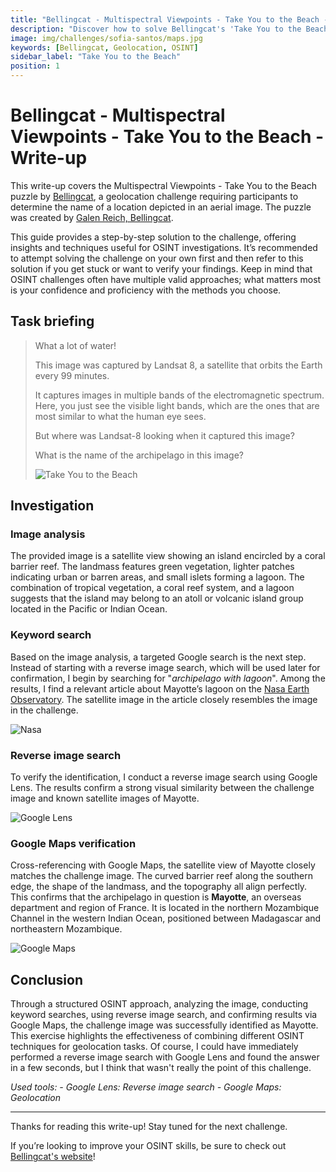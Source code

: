 ```yaml
---
title: "Bellingcat - Multispectral Viewpoints - Take You to the Beach - Write-up"
description: "Discover how to solve Bellingcat's 'Take You to the Beach' OSINT challenge using satellite imagery, reverse image search, and geolocation techniques to identify an aerial image"
image: img/challenges/sofia-santos/maps.jpg
keywords: [Bellingcat, Geolocation, OSINT]
sidebar_label: "Take You to the Beach"
position: 1
---
```


# Bellingcat - Multispectral Viewpoints - Take You to the Beach - Write-up

This write-up covers the Multispectral Viewpoints - Take You to the Beach puzzle by [Bellingcat](https://challenge.bellingcat.com/), a geolocation challenge requiring participants to determine the name of a location depicted in an aerial image. The puzzle was created by [Galen Reich, Bellingcat](https://www.bellingcat.com/author/galenreich/).

This guide provides a step-by-step solution to the challenge, offering insights and techniques useful for OSINT investigations. It’s recommended to attempt solving the challenge on your own first and then refer to this solution if you get stuck or want to verify your findings. Keep in mind that OSINT challenges often have multiple valid approaches; what matters most is your confidence and proficiency with the methods you choose.

## Task briefing

> What a lot of water!
>
> This image was captured by Landsat 8, a satellite that orbits the Earth every 99 minutes.
>
> It captures images in multiple bands of the electromagnetic spectrum. Here, you just see the visible light bands, which are the ones that are most similar to what the human eye sees.
>
> But where was Landsat-8 looking when it captured this image?
>
> What is the name of the archipelago in this image?
>
> ![Take You to the Beach](/img/challenges/bellingcat/multispectral-viewpoints/take-you-to-the-beach-1.jpg "Take You to the Beach")

## Investigation

### Image analysis

The provided image is a satellite view showing an island encircled by a coral barrier reef. The landmass features green vegetation, lighter patches indicating urban or barren areas, and small islets forming a lagoon. The combination of tropical vegetation, a coral reef system, and a lagoon suggests that the island may belong to an atoll or volcanic island group located in the Pacific or Indian Ocean.

### Keyword search

Based on the image analysis, a targeted Google search is the next step. Instead of starting with a reverse image search, which will be used later for confirmation, I begin by searching for "*archipelago with lagoon*". Among the results, I find a relevant article about Mayotte’s lagoon on the [Nasa Earth Observatory](https://earthobservatory.nasa.gov/images/151046/mayottes-lagoon). The satellite image in the article closely resembles the image in the challenge.

![Nasa](/img/challenges/bellingcat/multispectral-viewpoints/take-you-to-the-beach-2.png "Nasa")

### Reverse image search

To verify the identification, I conduct a reverse image search using Google Lens. The results confirm a strong visual similarity between the challenge image and known satellite images of Mayotte.

![Google Lens](/img/challenges/bellingcat/multispectral-viewpoints/take-you-to-the-beach-3.png "Google Lens")

### Google Maps verification

Cross-referencing with Google Maps, the satellite view of Mayotte closely matches the challenge image. The curved barrier reef along the southern edge, the shape of the landmass, and the topography all align perfectly. This confirms that the archipelago in question is **Mayotte**, an overseas department and region of France. It is located in the northern Mozambique Channel in the western Indian Ocean, positioned between Madagascar and northeastern Mozambique.

![Google Maps](/img/challenges/bellingcat/multispectral-viewpoints/take-you-to-the-beach-4.png "Google Maps")

## Conclusion

Through a structured OSINT approach, analyzing the image, conducting keyword searches, using reverse image search, and confirming results via Google Maps, the challenge image was successfully identified as Mayotte. This exercise highlights the effectiveness of combining different OSINT techniques for geolocation tasks. Of course, I could have immediately performed a reverse image search with Google Lens and found the answer in a few seconds, but I think that wasn't really the point of this challenge.

<em>
Used tools:
- Google Lens: Reverse image search
- Google Maps: Geolocation
</em>

---

Thanks for reading this write-up! Stay tuned for the next challenge.

If you’re looking to improve your OSINT skills, be sure to check out [Bellingcat's website](https://www.bellingcat.com/)!
